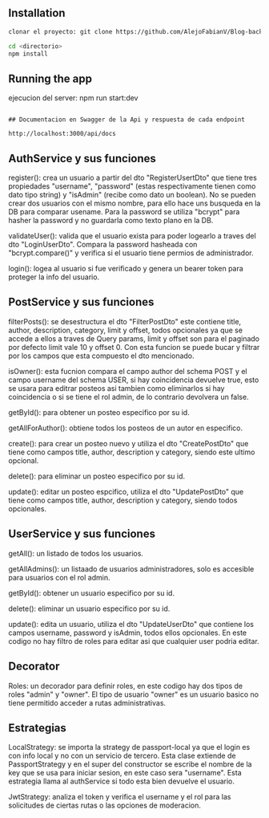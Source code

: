 

## Installation

```bash
clonar el proyecto: git clone https://github.com/AlejoFabianV/Blog-back.git
```

```bash
cd <directorio>
npm install
```

## Running the app

ejecucion del server: npm run start:dev
```

## Documentacion en Swagger de la Api y respuesta de cada endpoint

http://localhost:3000/api/docs
```

## AuthService y sus funciones

register(): crea un usuario a partir del dto "RegisterUsertDto" que tiene tres propiedades "username", "password" (estas respectivamente tienen como dato tipo string) y "isAdmin" (recibe como dato un boolean). No se pueden crear dos usuarios con el mismo nombre, para ello hace uns busqueda en la DB para comparar usename. Para la password se utiliza "bcrypt" para hasher la password y no guardarla como texto plano en la DB.

validateUser(): valida que el usuario exista para poder logearlo a traves del dto "LoginUserDto". Compara la password hasheada con "bcrypt.compare()" y verifica si el usuario tiene permios de administrador.

login(): logea al usuario si fue verificado y genera un bearer token para proteger la info del usuario.

## PostService y sus funciones

filterPosts(): se desestructura el dto "FilterPostDto" este contiene title, author, description, category, limit y offset, todos opcionales ya que se accede a ellos a traves de Query params, limit y offset son para el paginado por defecto limit vale 10 y offset 0. Con esta funcion se puede bucar y filtrar por los campos que esta compuesto el dto mencionado.

isOwner(): esta fucnion compara el campo author del schema POST y el campo username del schema USER, si hay coincidencia devuelve true, esto se usara para editrar posteos asi tambien como eliminarlos si hay coincidencia o si se tiene el rol admin, de lo contrario devolvera un false.

getById(): para obtener un posteo especifico por su id.

getAllForAuthor(): obtiene todos los posteos de un autor en especifico.

create(): para crear un posteo nuevo y utiliza el dto "CreatePostDto" que tiene como campos title, author, description y category, siendo este ultimo opcional.

delete(): para eliminar un posteo especifico por su id.

update(): editar un posteo espcifico, utiliza el dto "UpdatePostDto" que tiene como campos title, author, description y category, siendo todos opcionales.


## UserService y sus funciones

getAll(): un listado de todos los usuarios.

getAllAdmins(): un listaado de usuarios administradores, solo es accesible para usuarios con el rol admin.

getById(): obtener un usuario especifico por su id.

delete(): eliminar un usuario especifico por su id.

update(): edita un usuario,  utiliza el dto "UpdateUserDto" que contiene los campos username, password y isAdmin, todos ellos opcionales. En este codigo no hay filtro de roles para editar asi que cualquier user podria editar.

## Decorator

Roles: un decorador para definir roles, en este codigo hay dos tipos de roles "admin" y "owner". El tipo de usuario "owner" es un usuario basico no tiene permitido acceder a rutas administrativas.

## Estrategias

LocalStrategy: se importa la strategy de passport-local ya que el login es con info local y no con un servicio de tercero. Esta clase extiende de PassportStrategy y en el super del constructor se escribe el nombre de la key que se usa para iniciar sesion, en este caso sera "username". Esta estrategia llama al authService si todo esta bien devuelve el usuario.

JwtStrategy: analiza el token y verifica el username y el rol para las solicitudes de ciertas rutas o las opciones de moderacion.
